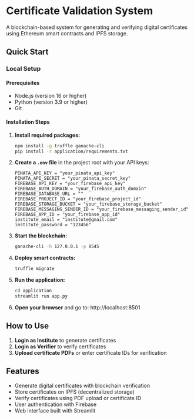 # Certificate Validation System

A blockchain-based system for generating and verifying digital certificates using Ethereum smart contracts and IPFS storage.

## Quick Start


### Local Setup

#### Prerequisites
- Node.js (version 16 or higher)
- Python (version 3.9 or higher)
- Git

#### Installation Steps

1. **Install required packages:**
   ```bash
   npm install -g truffle ganache-cli
   pip install -r application/requirements.txt
   ```

2. **Create a `.env` file** in the project root with your API keys:
   ```
   PINATA_API_KEY = "your_pinata_api_key"
   PINATA_API_SECRET = "your_pinata_secret_key"
   FIREBASE_API_KEY = "your_firebase_api_key"
   FIREBASE_AUTH_DOMAIN = "your_firebase_auth_domain"
   FIREBASE_DATABASE_URL = ""
   FIREBASE_PROJECT_ID = "your_firebase_project_id"
   FIREBASE_STORAGE_BUCKET = "your_firebase_storage_bucket"
   FIREBASE_MESSAGING_SENDER_ID = "your_firebase_messaging_sender_id"
   FIREBASE_APP_ID = "your_firebase_app_id"
   institute_email = "institute@gmail.com"
   institute_password = "123456"
   ```

3. **Start the blockchain:**
   ```bash
   ganache-cli -h 127.0.0.1 -p 8545
   ```

4. **Deploy smart contracts:**
   ```bash
   truffle migrate
   ```

5. **Run the application:**
   ```bash
   cd application
   streamlit run app.py
   ```

6. **Open your browser** and go to: http://localhost:8501

## How to Use

1. **Login as Institute** to generate certificates
2. **Login as Verifier** to verify certificates
3. **Upload certificate PDFs** or enter certificate IDs for verification

## Features

- Generate digital certificates with blockchain verification
- Store certificates on IPFS (decentralized storage)
- Verify certificates using PDF upload or certificate ID
- User authentication with Firebase
- Web interface built with Streamlit
